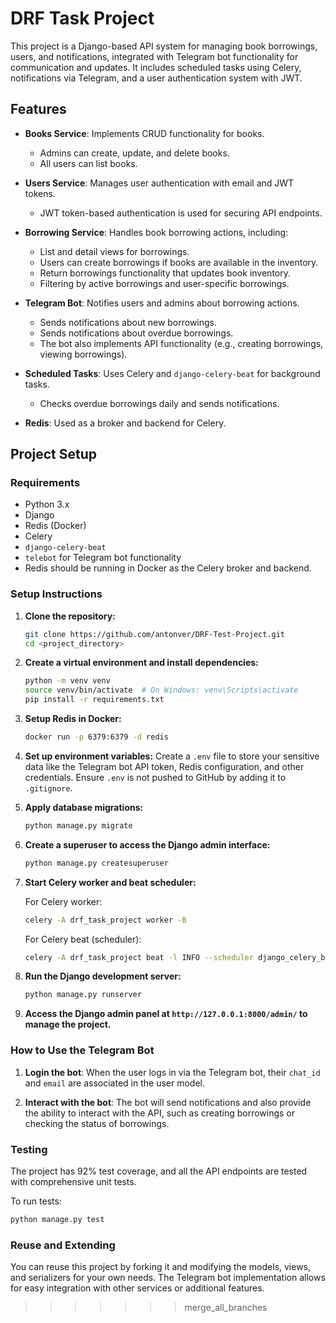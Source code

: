 # DRF Task Project

This project is a Django-based API system for managing book borrowings, users, and notifications, integrated with Telegram bot functionality for communication and updates. It includes scheduled tasks using Celery, notifications via Telegram, and a user authentication system with JWT.

## Features

- **Books Service**: Implements CRUD functionality for books.
  - Admins can create, update, and delete books.
  - All users can list books.
  
- **Users Service**: Manages user authentication with email and JWT tokens.
  - JWT token-based authentication is used for securing API endpoints.
  
- **Borrowing Service**: Handles book borrowing actions, including:
  - List and detail views for borrowings.
  - Users can create borrowings if books are available in the inventory.
  - Return borrowings functionality that updates book inventory.
  - Filtering by active borrowings and user-specific borrowings.
  
- **Telegram Bot**: Notifies users and admins about borrowing actions.
  - Sends notifications about new borrowings.
  - Sends notifications about overdue borrowings.
  - The bot also implements API functionality (e.g., creating borrowings, viewing borrowings).

- **Scheduled Tasks**: Uses Celery and `django-celery-beat` for background tasks.
  - Checks overdue borrowings daily and sends notifications.
  
- **Redis**: Used as a broker and backend for Celery.

## Project Setup

### Requirements

- Python 3.x
- Django
- Redis (Docker)
- Celery
- `django-celery-beat`
- `telebot` for Telegram bot functionality
- Redis should be running in Docker as the Celery broker and backend.

### Setup Instructions

1. **Clone the repository:**
   ```bash
   git clone https://github.com/antonver/DRF-Test-Project.git
   cd <project_directory>
   ```

2. **Create a virtual environment and install dependencies:**
   ```bash
   python -m venv venv
   source venv/bin/activate  # On Windows: venv\Scripts\activate
   pip install -r requirements.txt
   ```

3. **Setup Redis in Docker:**
   ```bash
   docker run -p 6379:6379 -d redis
   ```

4. **Set up environment variables:**
   Create a `.env` file to store your sensitive data like the Telegram bot API token, Redis configuration, and other credentials. Ensure `.env` is not pushed to GitHub by adding it to `.gitignore`.

5. **Apply database migrations:**
   ```bash
   python manage.py migrate
   ```

6. **Create a superuser to access the Django admin interface:**
   ```bash
   python manage.py createsuperuser
   ```

7. **Start Celery worker and beat scheduler:**

   For Celery worker:
   ```bash
   celery -A drf_task_project worker -B
   ```

   For Celery beat (scheduler):
   ```bash
   celery -A drf_task_project beat -l INFO --scheduler django_celery_beat.schedulers:DatabaseScheduler
   ```

8. **Run the Django development server:**
   ```bash
   python manage.py runserver
   ```

9. **Access the Django admin panel at `http://127.0.0.1:8000/admin/` to manage the project.**

### How to Use the Telegram Bot

1. **Login the bot**: When the user logs in via the Telegram bot, their `chat_id` and `email` are associated in the user model.

2. **Interact with the bot**: The bot will send notifications and also provide the ability to interact with the API, such as creating borrowings or checking the status of borrowings.

### Testing

The project has 92% test coverage, and all the API endpoints are tested with comprehensive unit tests.

To run tests:
```bash
python manage.py test
```

### Reuse and Extending

You can reuse this project by forking it and modifying the models, views, and serializers for your own needs. The Telegram bot implementation allows for easy integration with other services or additional features.

>>>>>>> merge_all_branches
